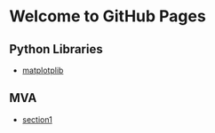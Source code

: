 # Welcome to GitHub Pages

## Python Libraries
- [matplotplib](howto/matplotlib.html)

## MVA
- [section1](books/mva/section1_regression.html)

